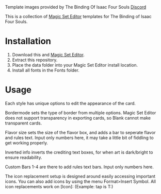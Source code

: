 Template images provided by The Binding Of Isaac Four Souls [Discord](https://discord.gg/MSUnun9)

This is a collection of [Magic Set Editor](https://github.com/twanvl/MagicSetEditor2) templates for The Binding of Isaac Four Souls.

# Installation

1. Download this and [Magic Set Editor](https://magicseteditor.boards.net/page/downloads).
2. Extract this repository.
3. Place the data folder into your Magic Set Editor install location.
4. Install all fonts in the Fonts folder.

# Usage

Each style has unique options to edit the appearance of the card.

Bordermode sets the type of border from multiple options. Magic Set Editor does not support transparency in exporting cards, so Blank cannot make transparent cards.

Flavor size sets the size of the flavor box, and adds a bar to seperate flavor and rules text. Input only numbers here, it may take a little bit of fiddling to get working properly.

Inverted info inverts the crediting text boxes, for when art is dark/bright to ensure readability.

Custom Bars 1-4 are there to add rules text bars. Input only numbers here.

The icon replacement setup is designed around easily accessing important icons. You can also add icons by using the menu Format>Insert Symbol. All icon replacements work on [Icon]: (Example: tap is T:)
